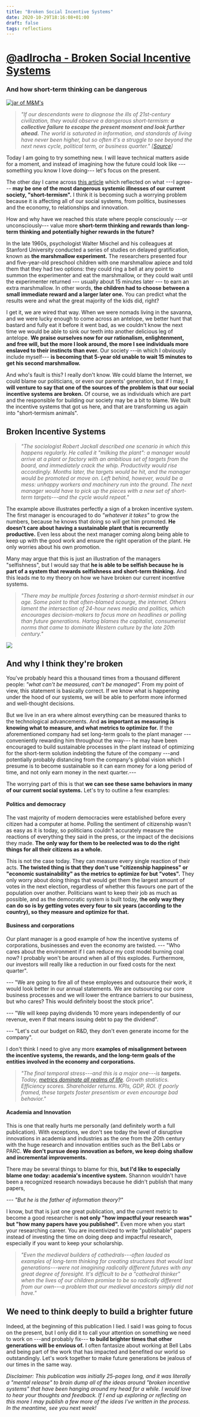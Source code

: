 ```yaml
---
title: "Broken Social Incentive Systems"
date: 2020-10-29T18:16:08+01:00
draft: false
tags: reflections
---
```

[@adlrocha - Broken Social Incentive Systems](https://adlrocha.substack.com/p/adlrocha-broken-social-incentive)
===========================================

### And how short-term thinking can be dangerous

[![jar of M&M's](https://cdn.substack.com/image/fetch/w_1456,c_limit,f_auto,q_auto:good,fl_progressive:steep/https%3A%2F%2Fbucketeer-e05bbc84-baa3-437e-9518-adb32be77984.s3.amazonaws.com%2Fpublic%2Fimages%2Ff37f4dd3-7b2b-4914-b3c3-7e0e5a3442a6_1000x1000.jpeg)](https://cdn.substack.com/image/fetch/f_auto,q_auto:good,fl_progressive:steep/https%3A%2F%2Fbucketeer-e05bbc84-baa3-437e-9518-adb32be77984.s3.amazonaws.com%2Fpublic%2Fimages%2Ff37f4dd3-7b2b-4914-b3c3-7e0e5a3442a6_1000x1000.jpeg)

> *"If our descendants were to diagnose the ills of 21st-century civilization, they would observe a dangerous short-termism: **a collective failure to escape the present moment and look further ahead.** The world is saturated in information, and standards of living have never been higher, but so often it's a struggle to see beyond the next news cycle, political term, or business quarter." [[Source](https://www.technologyreview.com/2020/10/21/1009443/short-term-vs-long-term-thinking/)]*

Today I am going to try something new. I will leave technical matters aside for a moment, and instead of imagining how the future could look like ---something you know I love doing--- let's focus on the present.

The other day I came across [this article](https://www.technologyreview.com/2020/10/21/1009443/short-term-vs-long-term-thinking/) which reflected on what ---I agree--- **may be one of the most dangerous systemic illnesses of our current society, "short-termism".** I think it is becoming such a worrying problem because it is affecting all of our social systems, from politics, businesses and the economy, to relationships and innovation.

How and why have we reached this state where people consciously ---or unconsciously--- value more **short-term thinking and rewards than long-term thinking and potentially higher rewards in the future?**

In the late 1960s, psychologist Walter Mischel and his colleagues at Stanford University conducted a series of studies on delayed gratification, known as **the marshmallow experiment.** The researchers presented four and five-year-old preschool children with one marshmallow apiece and told them that they had two options: they could ring a bell at any point to summon the experimenter and eat the marshmallow, or they could wait until the experimenter returned --- usually about 15 minutes later --- to earn an extra marshmallow. In other words, **the children had to choose between a small immediate reward and a larger later one.** You can predict what the results were and what the great majority of the kids did, right?

I get it, we are wired that way. When we were nomads living in the savanna, and we were lucky enough to come across an antelope, we better hunt that bastard and fully eat it before it went bad, as we couldn't know the next time we would be able to sink our teeth into another delicious leg of antelope. **We praise ourselves now for our rationalism, enlightenment, and free will, but the more I look around, the more I see individuals more enslaved to their instincts than ever.** Our society ---in which I obviously include myself--- **is becoming that 5-year old unable to wait 15 minutes to get his second marshmallow.**

And who's fault is this? I really don't know. We could blame the Internet, we could blame our politicians, or even our parents' generation, but if I may, **I will venture to say that one of the sources of the problem is that our social incentive systems are broken.** Of course, we as individuals which are part and the responsible for building our society may be a bit to blame. We built the incentive systems that got us here, and that are transforming us again into "short-termism animals".

Broken Incentive Systems
------------------------

> *"The sociologist Robert Jackall described one scenario in which this happens regularly. He called it "milking the plant": a manager would arrive at a plant or factory with an ambitious set of targets from the board, and immediately crack the whip. Productivity would rise accordingly. Months later, the targets would be hit, and the manager would be promoted or move on. Left behind, however, would be a mess: unhappy workers and machinery run into the ground. The next manager would have to pick up the pieces with a new set of short-term targets---and the cycle would repeat."*

The example above illustrates perfectly a sign of a broken incentive system. The first manager is encouraged to do *"whatever it takes"* to grow the numbers, because he knows that doing so will get him promoted. **He doesn't care about having a sustainable plant that is recurrently productive.** Even less about the next manager coming along being able to keep up with the good work and ensure the right operation of the plant. He only worries about his own promotion.

Many may argue that this is just an illustration of the managers "selfishness", but I would say that **he is able to be selfish because he is part of a system that rewards selfishness and short-term thinking.** And this leads me to my theory on how we have broken our current incentive systems.

> *"There may be multiple forces fostering a short-termist mindset in our age. Some point to that often-blamed scourge, the internet. Others lament the intersection of 24-hour news media and politics, which encourages decision-makers to focus more on headlines or polling than future generations. Hartog blames the capitalist, consumerist norms that came to dominate Western culture by the late 20th century."*

[![](https://cdn.substack.com/image/fetch/w_1456,c_limit,f_auto,q_auto:good,fl_progressive:steep/https%3A%2F%2Fbucketeer-e05bbc84-baa3-437e-9518-adb32be77984.s3.amazonaws.com%2Fpublic%2Fimages%2Fd5f8a7e7-3727-4ca2-be94-d85c795f250f_1024x576.png)](https://cdn.substack.com/image/fetch/f_auto,q_auto:good,fl_progressive:steep/https%3A%2F%2Fbucketeer-e05bbc84-baa3-437e-9518-adb32be77984.s3.amazonaws.com%2Fpublic%2Fimages%2Fd5f8a7e7-3727-4ca2-be94-d85c795f250f_1024x576.png)

And why I think they're broken
------------------------------

You've probably heard this a thousand times from a thousand different people: *"what can't be measured, can't be managed".* From my point of view, this statement is basically correct. If we know what is happening under the hood of our systems, we will be able to perform more informed and well-thought decisions.

But we live in an era where almost everything can be measured thanks to the technological advancements. And **as important as measuring is knowing what to measure, and what metrics to optimize for.** If the aforementioned company had set long-term goals to the plant manager ---conveniently rewarding him throughout the way--- he may have been encouraged to build sustainable processes in the plant instead of optimizing for the short-term solution indebting the future of the company ---and potentially probably distancing from the company's global vision which I presume is to become sustainable so it can earn money for a long period of time, and not only earn money in the next quarter.---

The worrying part of this is that **we can see these same behaviors in many of our current social systems.** Let's try to outline a few examples:

#### Politics and democracy

The vast majority of modern democracies were established before every citizen had a computer at home. Polling the sentiment of citizenship wasn't as easy as it is today, so politicians couldn't accurately measure the reactions of everything they said in the press, or the impact of the decisions they made. **The only way for them to be reelected was to do the right things for all their citizens as a whole.**

This is not the case today. They can measure every single reaction of their acts. **The twisted thing is that they don't use "citizenship happiness" or "economic sustainability" as the metrics to optimize for but "votes".** They only worry about doing things that would get them the largest amount of votes in the next election, regardless of whether this favours one part of the population over another. Politicians want to keep their job as much as possible, and as the democratic system is built today, t**he only way they can do so is by getting votes every four to six years (according to the country), so they measure and optimize for that.**

#### **Business and corporations**

Our plant manager is a good example of how the incentive systems of corporations, businesses and even the economy are twisted. --- "Who cares about the environment if I can reduce my cost model burning coal now? I probably won't be around when all of this explodes. Furthermore, our investors will really like a reduction in our fixed costs for the next quarter".

--- "We are going to fire all of these employees and outsource their work, it would look better in our annual statements. We are outsourcing our core business processes and we will lower the entrance barriers to our business, but who cares? This would definitely boost the stock price".

--- "We will keep paying dividends 10 more years independently of our revenue, even if that means issuing debt to pay the dividend".

--- "Let's cut our budget on R&D, they don't even generate income for the company".

I don't think I need to give any more **examples of misalignment between the incentive systems, the rewards, and the long-term goals of the entities involved in the economy and corporations.**

> *"The final temporal stress---and this is a major one---is **targets.** Today, [metrics dominate all realms of life](https://press.princeton.edu/books/hardcover/9780691174952/the-tyranny-of-metrics). Growth statistics. Efficiency scores. Shareholder returns. KPIs, GDP, ROI. If poorly framed, these targets foster presentism or even encourage bad behavior."*

#### Academia and Innovation

This is one that really hurts me personally (and definitely worth a full publication). With exceptions, we don't see today the level of disruptive innovations in academia and industries as the one from the 20th century with the huge research and innovation entities such as the Bell Labs or PARC. **We don't pursue deep innovation as before, we keep doing shallow and incremental improvements.**

There may be several things to blame for this, **but I'd like to especially blame one today: academia's incentive system.** Shannon wouldn't have been a recognized research nowadays because he didn't publish that many papers,

*--- "But he is the father of information theory?"*

I know, but that is just one great publication, and the current metric to become a good researcher is **not only "how impactful your research was" but "how many papers have you published".** Even more when you start your researching career. You are incentivized to write "publishable" papers instead of investing the time on doing deep and impactful research, especially if you want to keep your scholarship.

> *"Even the medieval builders of cathedrals---often lauded as examples of long-term thinking for creating structures that would last generations---were not imagining radically different futures with any great degree of foresight. It's difficult to be a "cathedral thinker" when the lives of our children promise to be so radically different from our own---a problem that our medieval ancestors simply did not have."*

We need to think deeply to build a brighter future
--------------------------------------------------

Indeed, at the beginning of this publication I lied. I said I was going to focus on the present, but I only did it to call your attention on something we need to work on ---and probably fix--- **to build brighter times that other generations will be envious of.** I often fantasize about working at Bell Labs and being part of the work that has impacted and benefited our world so outstandingly. Let's work together to make future generations be jealous of our times in the same way.

*Disclaimer: This publication was initially 25-pages long, and it was literally a "mental release" to brain dump all of the ideas around "broken incentive systems" that have been hanging around my head for a while. I would love to hear your thoughts and feedback. If I end up exploring or reflecting on this more I may publish a few more of the ideas I've written in the process. In the meantime, see you next week!*